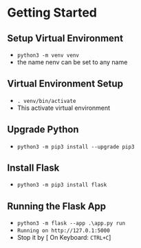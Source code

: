 # Getting Started

## Setup Virtual Environment
- `python3 -m venv venv`
- the name nenv can be set to any name


## Virtual Environment Setup
- `. venv/bin/activate`
- This activate virtual environment

## Upgrade Python
- `python3 -m pip3 install --upgrade pip3`

## Install Flask
- `python3 -m pip3 install flask`

## Running the Flask App
- `python3 -m flask --app .\app.py run`
- `Running on http://127.0.1:5000`
- Stop it by [ On Keyboard: `CTRL+C`]




